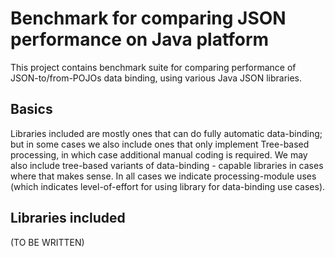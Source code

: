 # Benchmark for comparing JSON performance on Java platform

This project contains benchmark suite for comparing performance of JSON-to/from-POJOs
data binding, using various Java JSON libraries.

## Basics

Libraries included are mostly ones that can do fully automatic data-binding; but in some
cases we also include ones that only implement Tree-based processing, in which case
additional manual coding is required. We may also include tree-based variants of
data-binding - capable libraries in cases where that makes sense. In all cases we
indicate processing-module uses (which indicates level-of-effort for using
library for data-binding use cases).

## Libraries included

(TO BE WRITTEN)

